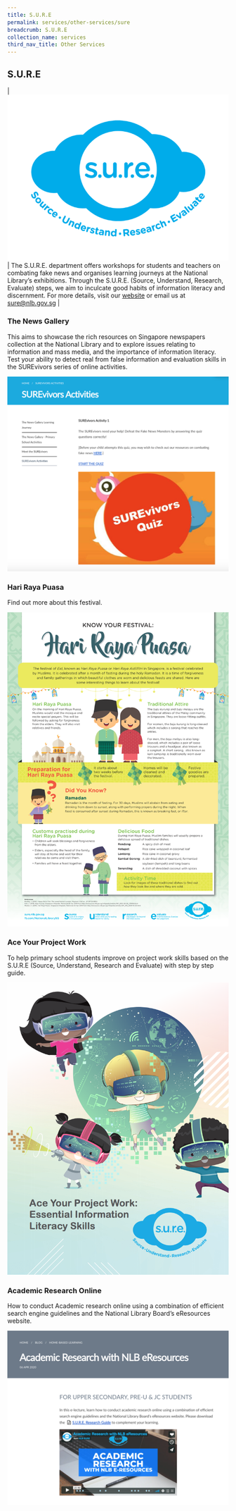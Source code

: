 ```yaml
---
title: S.U.R.E
permalink: services/other-services/sure
breadcrumb: S.U.R.E
collection_name: services
third_nav_title: Other Services
---
```


## **S.U.R.E**

| ![Sure Logo](/images/sure/SURE.png) | The S.U.R.E. department offers workshops for students and teachers on combating fake news and organises learning journeys at the National Library’s exhibitions. Through the S.U.R.E. (Source, Understand, Research, Evaluate) steps, we aim to inculcate good habits of information literacy and discernment. For more details, visit our [website](https://sure.nlb.gov.sg/) or email us at [sure@nlb.gov.sg](mailto:sure@nlb.gov.sg) |

### **The News Gallery**

This aims to showcase the rich resources on Singapore newspapers collection at the National Library and to explore issues relating to information and mass media, and the importance of information literacy. Test your ability to detect real from false information and evaluation skills in the SUREvivors series of online activities.

![News Gallery](/images/sure/SURE-The-News-Gallery.png)

### **Hari Raya Puasa**

Find out more about this festival.

![Hari Raya Infographic](/images/sure/Hari-Raya-Infographic.png)

### **Ace Your Project Work**

To help primary school students improve on project work skills based on the S.U.R.E (Source, Understand, Research and Evaluate) with step by step guide.

![Ace Infographic](/images/sure/SURE-Ace-Your-Project-Work.png)

### **Academic Research Online**

How to conduct Academic research online using a combination of efficient search engine guidelines and the National Library Board’s eResources website.

![Academic Research Resource](images/sure/SURE-Academic-Research-Online-3.png)